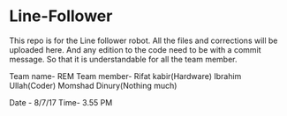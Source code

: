 # Line-Follower

This repo is for the Line follower robot.
All the files and corrections will be uploaded here. And any edition to the code need to be with a commit message. So that it is understandable for all the team member.

Team name- REM
Team member-
  Rifat kabir(Hardware)
  Ibrahim Ullah(Coder)
  Momshad Dinury(Nothing much)
  
Date - 8/7/17
Time- 3.55 PM
